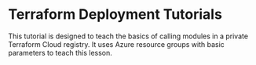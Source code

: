 # Terraform Deployment Tutorials

This tutorial is designed to teach the basics of calling modules in a private Terraform Cloud registry. It uses Azure resource groups with basic parameters to teach this lesson.
